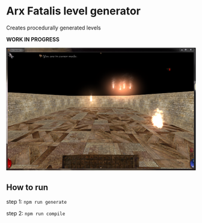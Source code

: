 # Arx Fatalis level generator

Creates procedurally generated levels

**WORK IN PROGRESS**

![screenshot](demo.png?raw=true "How it looks")

## How to run

step 1: `npm run generate`

step 2: `npm run compile`

